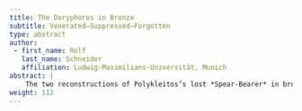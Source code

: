 ```yaml
---
title: The Doryphoros in Bronze
subtitle: Venerated–Suppressed–Forgotten
type: abstract
author:
 - first_name: Rolf
   last_name: Schneider
   affiliation: Ludwig-Maximilians-Universität, Munich
abstract: |
    The two reconstructions of Polykleitos’s lost *Spear-Bearer* in bronze can tell us many stories. They were both made in Munich from three Roman copies between 1910 and 1921. This paper addresses the bronzes’ place in history: in ancient art, in Stettin and Munich, and in Germany after the First and Second World Wars.
weight: 112
---
```

